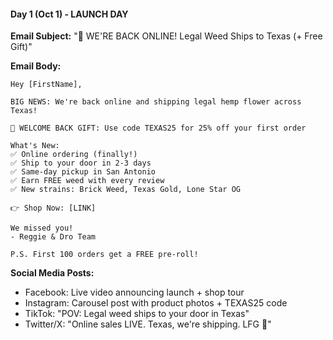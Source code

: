#### Day 1 (Oct 1) - LAUNCH DAY

**Email Subject:** "🚀 WE'RE BACK ONLINE! Legal Weed Ships to Texas (+ Free Gift)"

**Email Body:**

```
Hey [FirstName],

BIG NEWS: We're back online and shipping legal hemp flower across Texas!

🎁 WELCOME BACK GIFT: Use code TEXAS25 for 25% off your first order

What's New:
✅ Online ordering (finally!)
✅ Ship to your door in 2-3 days
✅ Same-day pickup in San Antonio
✅ Earn FREE weed with every review
✅ New strains: Brick Weed, Texas Gold, Lone Star OG

👉 Shop Now: [LINK]

We missed you!
- Reggie & Dro Team

P.S. First 100 orders get a FREE pre-roll!
```

**Social Media Posts:**

- Facebook: Live video announcing launch + shop tour
- Instagram: Carousel post with product photos + TEXAS25 code
- TikTok: "POV: Legal weed ships to your door in Texas"
- Twitter/X: "Online sales LIVE. Texas, we're shipping. LFG 🌿"
